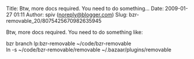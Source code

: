 Title: Btw, more docs required.  You need to do something...
Date: 2009-01-27 01:11
Author: spiv (noreply@blogger.com)
Slug: bzr-removable_20/8075425670982635945

Btw, more docs required. You need to do something like:  
  
bzr branch lp:bzr-removable \~/code/bzr-removable  
ln -s \~/code/bzr-removable/removable \~/.bazaar/plugins/removable

